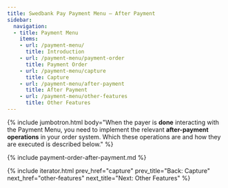 ```yaml
---
title: Swedbank Pay Payment Menu – After Payment
sidebar:
  navigation:
  - title: Payment Menu
    items:
    - url: /payment-menu/
      title: Introduction
    - url: /payment-menu/payment-order
      title: Payment Order
    - url: /payment-menu/capture
      title: Capture
    - url: /payment-menu/after-payment
      title: After Payment
    - url: /payment-menu/other-features
      title: Other Features
---
```


{% include jumbotron.html body="When the payer is **done** interacting
with the Payment Menu, you need to implement the
relevant **after-payment operations** in your order system. Which these
operations are and how they are executed is described below." %}

{% include payment-order-after-payment.md %}

{% include iterator.html prev_href="capture"
                         prev_title="Back: Capture"
                         next_href="other-features"
                         next_title="Next: Other Features" %}


[payment-order]: /payment-menu/payment-order
